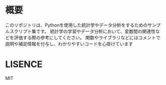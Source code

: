 # 概要
このリポジトリは、Pythonを使用した統計学やデータ分析をするためのサンプルスクリプト集です。
統計学の学習やデータ分析において、変数間の関連性などを評価する際の参考にしてください。
関数やライブラリなどにはコメントで説明や補足情報を付与し、わかりやすいコードを心掛けています
# LISENCE
MIT
